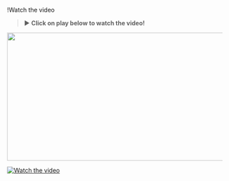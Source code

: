 !Watch the video

> :arrow_forward: **Click on play below to watch the video!**

[<img src="https://img.youtube.com/vi/8RrYqJJq8sM/hqdefault.jpg" width="600" height="300"
/>](https://www.youtube.com/embed/8RrYqJJq8sM)

[![Watch the video](https://img.youtube.com/vi/8RrYqJJq8sM/hqdefault.jpg)](https://www.youtube.com/embed/8RrYqJJq8sM)

